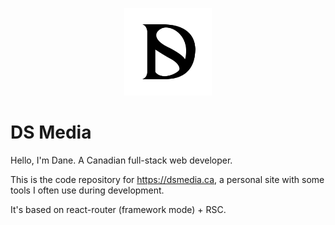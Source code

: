 <p align="center">
<img src="./dsmedia.png" alt="DS Media Logo" style="width: 140px;"/>
</p>

# DS Media

Hello, I'm Dane. A Canadian full-stack web developer.

This is the code repository for https://dsmedia.ca, a personal site with some tools I often use during development.

It's based on react-router (framework mode) + RSC.

